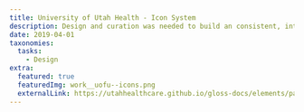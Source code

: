 ```yaml
---
title: University of Utah Health - Icon System
description: Design and curation was needed to build an consistent, intuitive, and scalable icon system for multiple audiences.
date: 2019-04-01
taxonomies:
  tasks:
    - Design
extra:
  featured: true
  featuredImg: work__uofu--icons.png
  externalLink: https://utahhealthcare.github.io/gloss-docs/elements/page-content/icon/
---
```

